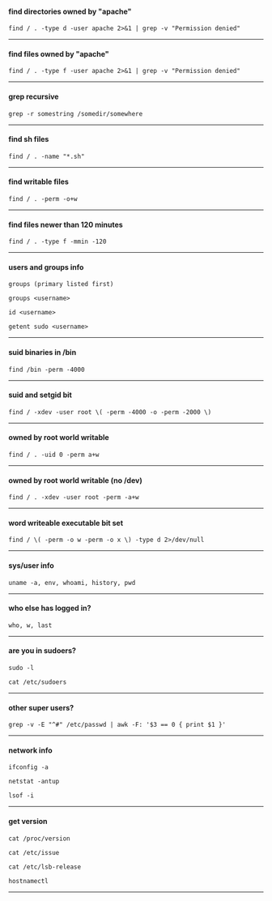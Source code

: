 #### find directories owned by "apache"

```find / . -type d -user apache 2>&1 | grep -v "Permission denied"```

-----


#### find files owned by "apache"

```find / . -type f -user apache 2>&1 | grep -v "Permission denied"```

-----


#### grep recursive

```grep -r somestring /somedir/somewhere```

-----


#### find sh files

```find / . -name "*.sh"```

-----


#### find writable files

```find / . -perm -o+w```

-----


#### find files newer than 120 minutes

```find / . -type f -mmin -120```

-----


#### users and groups info

```groups (primary listed first)```

```groups <username>```

```id <username>```

```getent sudo <username>```

-----


#### suid binaries in /bin

```find /bin -perm -4000```

-----


#### suid and setgid bit

```find / -xdev -user root \( -perm -4000 -o -perm -2000 \)```

-----


#### owned by root world writable

```find / . -uid 0 -perm a+w```

-----


#### owned by root world writable (no /dev)

```find / . -xdev -user root -perm -a+w```

-----


#### word writeable executable bit set

```find / \( -perm -o w -perm -o x \) -type d 2>/dev/null```

-----


#### sys/user info

```uname -a, env, whoami, history, pwd```

-----


#### who else has logged in?

```who, w, last```

-----


#### are you in sudoers?

```sudo -l```

```cat /etc/sudoers```

-----


#### other super users?

```grep -v -E "^#" /etc/passwd | awk -F: '$3 == 0 { print $1 }'```

-----


#### network info

```ifconfig -a```

```netstat -antup```

```lsof -i```

-----


#### get version

```cat /proc/version```

```cat /etc/issue```

```cat /etc/lsb-release```

```hostnamectl```

-----



